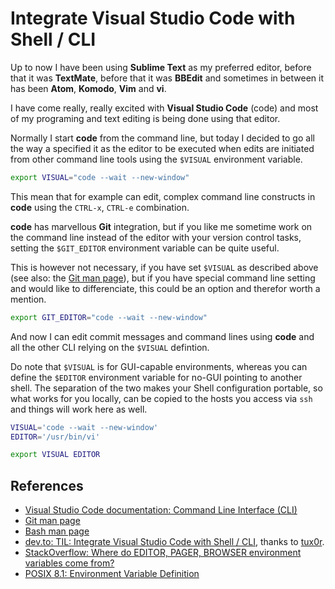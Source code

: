 # Integrate Visual Studio Code with Shell / CLI

Up to now I have been using **Sublime Text** as my preferred editor, before that it was **TextMate**, before that it was **BBEdit** and sometimes in between it has been **Atom**, **Komodo**, **Vim** and **vi**.

I have come really, really excited with **Visual Studio Code** (code) and most of my programing and text editing is being done using that editor.

Normally I start **code** from the command line, but today I decided to go all the way a specified
it as the editor to be executed when edits are initiated from other command line tools using the
`$VISUAL` environment variable.

```bash
export VISUAL="code --wait --new-window"
```

This mean that for example can edit, complex command line constructs in **code** using the `CTRL-x`,
`CTRL-e` combination.

**code** has marvellous **Git** integration, but if you like me sometime work on the command line instead of the editor with your version control tasks, setting the `$GIT_EDITOR` environment variable can be quite useful.

This is however not necessary, if you have set `$VISUAL` as described above (see also: the [Git man page][git man page]), but if you have special command line setting and would like to differenciate, this could be an option and therefor worth a mention.

```bash
export GIT_EDITOR="code --wait --new-window"
```

And now I can edit commit messages and command lines using **code** and all the other CLI relying on the `$VISUAL` defintion.

Do note that `$VISUAL` is for GUI-capable environments, whereas you can define the `$EDITOR`
environment variable for no-GUI pointing to another shell. The separation of the two makes your
Shell configuration portable, so what works for you locally, can be copied to the hosts you access via `ssh` and things will work here as well.

```bash
VISUAL='code --wait --new-window'
EDITOR='/usr/bin/vi'

export VISUAL EDITOR
```

## References

- [Visual Studio Code documentation: Command Line Interface (CLI)][code cli doc]
- [Git man page][git man page]
- [Bash man page][bash man page]
- [dev.to: TIL: Integrate Visual Studio Code with Shell / CLI](https://dev.to/jonasbn/til-integrate-visual-studio-code-with-shell--cli-2l1l), thanks to [tux0r](https://dev.to/tux0r).
- [StackOverflow: Where do EDITOR, PAGER, BROWSER environment variables come from?](https://unix.stackexchange.com/questions/213367/where-do-editor-pager-browser-environment-variables-come-from/213369#213369)
- [POSIX 8.1: Environment Variable Definition](http://pubs.opengroup.org/onlinepubs/9699919799/basedefs/V1_chap08.html#tag_08_01)

[git man page]: https://git-scm.com/docs/git#git-codeGITEDITORcode

[bash man page]: https://linux.die.net/man/1/bash

[code cli doc]: https://code.visualstudio.com/docs/editor/command-line

